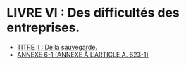 # LIVRE VI : Des difficultés des entreprises.

- [TITRE II : De la sauvegarde.](titre-ii)
- [ANNEXE 6-1 (ANNEXE À L'ARTICLE A. 623-1)](annexe)
